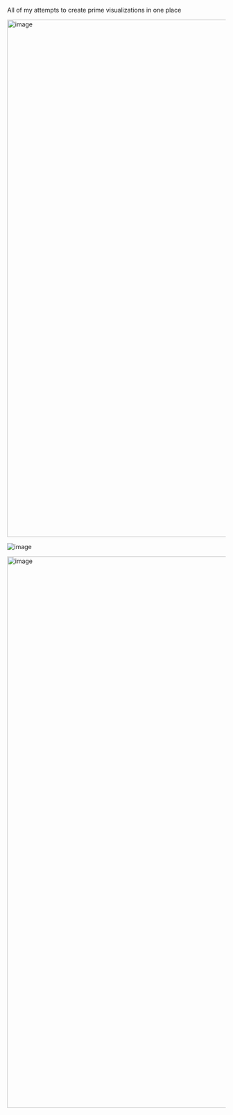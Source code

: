 All of my attempts to create prime visualizations in one place



<img width="1192" alt="image" src="https://github.com/user-attachments/assets/f8a745ab-66a4-4b5e-8df1-7f4bf09f2297" />


![image](https://github.com/user-attachments/assets/390a1bb9-78f0-478f-92ce-c0ee41127226)

<img width="1271" alt="image" src="https://github.com/user-attachments/assets/bb1023c4-cddd-4c71-9b8e-c46e4b91a13e" />

